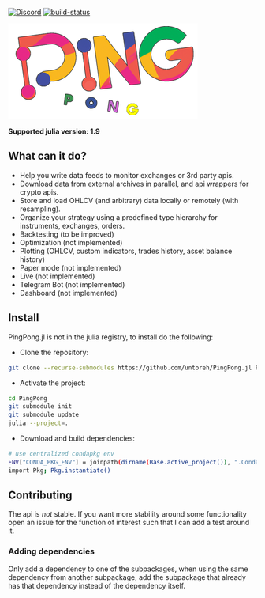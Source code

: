 [![Discord](https://img.shields.io/discord/1079307635934904370)](https://discord.gg/xDeBmSzDUr) [![build-status](https://github.com/untoreh/PingPong.jl/actions/workflows/docs.yml/badge.svg?branch=master)](https://panifie.github.io/PingPong.jl/)

![Ping Pong](./docs/pingponglogo-384.png)

**Supported julia version: 1.9**

## What can it do?
- Help you write data feeds to monitor exchanges or 3rd party apis.
- Download data from external archives in parallel, and api wrappers for crypto apis.
- Store and load OHLCV (and arbitrary) data locally or remotely (with resampling).
- Organize your strategy using a predefined type hierarchy for instruments, exchanges, orders.
- Backtesting (to be improved)
- Optimization (not implemented)
- Plotting (OHLCV, custom indicators, trades history, asset balance history)
- Paper mode (not implemented)
- Live (not implemented)
- Telegram Bot (not implemented)
- Dashboard (not implemented)


## Install
PingPong.jl is not in the julia registry, to install do the following:

- Clone the repository:
```bash
git clone --recurse-submodules https://github.com/untoreh/PingPong.jl PingPong
```
- Activate the project:
```bash
cd PingPong
git submodule init
git submodule update
julia --project=.
```
- Download and build dependencies:
```bash
# use centralized condapkg env
ENV["CONDA_PKG_ENV"] = joinpath(dirname(Base.active_project()), ".CondaPkg")
import Pkg; Pkg.instantiate()
```

## Contributing
The api is *not* stable. If you want more stability around some functionality open an issue for the function of interest such that I can add a test around it. 

### Adding dependencies
Only add a dependency to one of the subpackages, when using the same dependency from another subpackage, add the subpackage that already has that dependency instead of the dependency itself.
